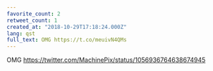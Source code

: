 ```yaml
---
favorite_count: 2
retweet_count: 1
created_at: "2018-10-29T17:18:24.000Z"
lang: qst
full_text: OMG https://t.co/meuivN4QMs
---
```


OMG <https://twitter.com/MachinePix/status/1056936764638674945>
